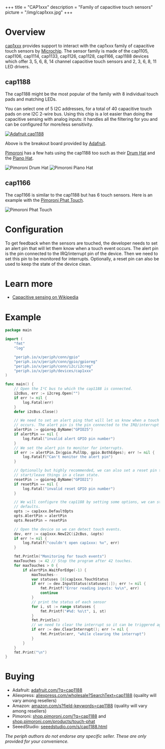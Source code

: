 +++
title = "CAP1xxx"
description = "Family of capacitive touch sensors"
picture = "/img/cap1xxx.jpg"
+++

# Overview

[cap1xxx](https://periph.io/x/periph/devices/cap1xxx) provides support to
interact with the cap1xxx family of capacitive touch sensors by
[Microchip](https://www.microchip.com/wwwproducts/en/CAP1188). The sensor family
is made of the cap1105, cap1106, cap1114, cap1133, cap1126, cap1128, cap1166,
cap1188 devices which offer 3, 5, 6, 8, 14 channel capacitive touch sensors and
2, 3, 6, 8, 11 LED drivers.


## cap1188

The cap1188 might be the most popular of the family with 8 individual touch pads
and matching LEDs.

You can select one of 5 I2C addresses, for a total of 40 capacitive touch pads
on one I2C 2-wire bus. Using this chip is a lot easier than doing the capacitive
sensing with analog inputs: it handles all the filtering for you and can be
configured for more/less sensitivity.

[![Adafruit cap1188](/img/adafruit_cap1188.jpg)](https://learn.adafruit.com/adafruit-cap1188-breakout/overview)

Above is the breakout board provided by [Adafruit](https://adafruit.com).

[Pimoroni](https://pimoroni.com) has a few hats using the cap1188 too such as
their [Drum Hat](https://shop.pimoroni.com/products/drum-hat) and the [Piano
Hat](https://shop.pimoroni.com/products/piano-hat).

![Pimoroni Drum Hat](/img/pimoroni_drumhat.jpg)
![Pimoroni Piano Hat](/img/pimoroni_piano_hat.jpg)


## cap1166

The cap1166 is similar to the cap1188 but has 6 touch sensors. Here is an
example with the [Pimoroni Phat
Touch](https://shop.pimoroni.com/products/touch-phat).

![Pimoroni Phat Touch](/img/pimoroni_touch_phat.jpg)


# Configuration

To get feedback when the sensors are touched, the developer needs to set an
alert pin that will let them know when a touch event occurs. The alert pin is
the pin connected to the IRQ/interrupt pin of the device. Then we need to set
this pin to be monitored for interrupts. Optionally, a reset pin can also be
used to keep the state of the device clean.


# Learn more

- [Capacitive sensing on
  Wikipedia](https://en.wikipedia.org/wiki/Capacitive_sensing)


# Example

```go
package main

import (
	"fmt"
	"log"

	"periph.io/x/periph/conn/gpio"
	"periph.io/x/periph/conn/gpio/gpioreg"
	"periph.io/x/periph/conn/i2c/i2creg"
	"periph.io/x/periph/devices/cap1xxx"
)

func main() {
	// Open the I²C bus to which the cap1188 is connected.
	i2cBus, err := i2creg.Open("")
	if err != nil {
		log.Fatal(err)
	}
	defer i2cBus.Close()

	// We need to set an alert ping that will let us know when a touch event
	// occurs. The alert pin is the pin connected to the IRQ/interrupt pin.
	alertPin := gpioreg.ByName("GPIO25")
	if alertPin == nil {
		log.Fatal("invalid alert GPIO pin number")
	}
	// We set the alert pin to monitor for interrupts.
	if err := alertPin.In(gpio.PullUp, gpio.BothEdges); err != nil {
		log.Fatalf("Can't monitor the alert pin")
	}

	// Optionally but highly recommended, we can also set a reset pin to
	// start/leave things in a clean state.
	resetPin := gpioreg.ByName("GPIO21")
	if resetPin == nil {
		log.Fatal("invalid reset GPIO pin number")
	}

	// We will configure the cap1188 by setting some options, we can start by the
	// defaults.
	opts := cap1xxx.DefaultOpts
	opts.AlertPin = alertPin
	opts.ResetPin = resetPin

	// Open the device so we can detect touch events.
	dev, err := cap1xxx.NewI2C(i2cBus, &opts)
	if err != nil {
		log.Fatalf("couldn't open cap1xxx: %v", err)
	}

	fmt.Println("Monitoring for touch events")
	maxTouches := 42 // Stop the program after 42 touches.
	for maxTouches > 0 {
		if alertPin.WaitForEdge(-1) {
			maxTouches--
			var statuses [8]cap1xxx.TouchStatus
			if err := dev.InputStatus(statuses[:]); err != nil {
				fmt.Printf("Error reading inputs: %v\n", err)
				continue
			}
			// print the status of each sensor
			for i, st := range statuses {
				fmt.Printf("#%d: %s\t", i, st)
			}
			fmt.Println()
			// we need to clear the interrupt so it can be triggered again
			if err := dev.ClearInterrupt(); err != nil {
				fmt.Println(err, "while clearing the interrupt")
			}
		}
	}
	fmt.Print("\n")
}
```


# Buying

- Adafruit: [adafruit.com/?q=cap1188](https://www.adafruit.com/?q=cap1188)
- Aliexpress:
  [aliexpress.com/wholesale?SearchText=cap1188](https://aliexpress.com/wholesale?SearchText=cap1188)
  (quality will vary among resellers)
- Amazon:
  [amazon.com/s?field-keywords=cap1188](https://amazon.com/s?field-keywords=cap1188)
  (quality will vary among resellers)
- Pimoroni: [shop.pimoroni.com/?q=cap1188](https://shop.pimoroni.com/?q=cap1188)
  and [shop.pimoroni.com/products/touch-phat](https://shop.pimoroni.com/products/touch-phat)
- SeeedStudio:
  [seeedstudio.com/s/cap1188.html](https://seeedstudio.com/s/cap1188.html)

_The periph authors do not endorse any specific seller. These are only provided
for your convenience._
